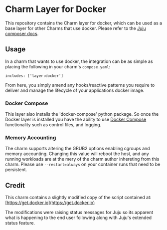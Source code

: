 # Charm Layer for Docker

This repository contains the Charm layer for docker, which can be used as a
base layer for other Charms that use docker.  Please refer to the
[Juju composer docs](https://jujucharms.com/docs/devel/authors-charm-composing).

## Usage

In a charm that wants to use docker, the integration can be as simple as placing
the following in your charm's `compose.yaml`:

    includes: ['layer:docker']

From here, you simply amend any hooks/reactive patterns you require to deliver
and manage the lifecycle of your applications docker image.

### Docker Compose

This layer also installs the 'docker-compose' python package. So once the
Docker layer is installed you have the ability to use
[Docker Compose](https://docs.docker.com/compose/) functionality such as
control files, and logging.

### Memory Accounting
The charm supports altering the GRUB2 options enabling cgroups and memory
accounting. Changing this value will reboot the host, and any running workloads
are at the mery of the charm author inhereting from this charm. Please use
`--restart=always` on your container runs that need to be persistent.

## Credit

This charm contains a slightly modified copy of the script contained at:
[https://get.docker.io](https://get.docker.io)

The modifications were raising status messages for Juju so its apparent what is
happening to the end user following along with Juju's extended status feature.
